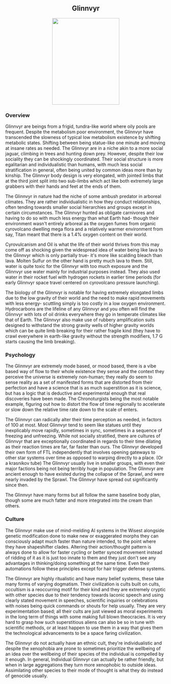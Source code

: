 <h2 align="center">Glinnvyr
</h2>
<p align="center">
<img src="https://github.com/Insculpo/Sandbox_Galaxy/blob/Galactic/Stellar_Abyss_Setting_Bible/Photo_Directory/Glinnvyr.png" width="210" height="270">
</p>


### Overview

Glinnvyr are beings from a frigid, tundra-like world where oily pools are frequent.  Despite the metabolism poor environment, the Glinnvyr have transcended the slowness of typical low metabolism existence by shifting metabolic states.  Shifting between being statue-like one minute and moving at insane rates as needed.  The Glinnvyr are in a niche akin to a more social jaguar, climbing in trees and hunting down prey.  However, despite their low sociality they can be shockingly coordinated.  Their social structure is more egalitarian and individualistic than humans, with much less social stratification in general, often being united by common ideas more than by kinship.  The Glinnvyr body design is very elongated, with jointed limbs that at the third joint split into two sub-limbs which act like both extremely large grabbers with their hands and feet at the ends of them.  

The Glinnvyr in nature had the niche of some ambush predator in arboreal climates.  They are rather individualistic in how they conduct relationships, often tending towards smaller social hierarchies and groups except in certain circumstances.  The Glinnvyr hunted as obligate carnivores and having to do so with much less energy than what Earth had- though their environment wasn't entirely arboreal as the oxygen fumes from organic cyrovolcano dwelling mega flora and a relatively warmer environment from say, Titan meant that there is a 1.4% oxygen content on their world.  

Cyrovulcanism and Oil is what the life of their world thrives from this may come off as shocking given the widespread idea of water being like lava to the Glinnvyr which is only partially true- it's more like scalding bleach than lava.  Molten Sulfur on the other hand is pretty much lava to them.  Still, water is quite toxic for the Glinnvyr with too much exposure and the Glinnvyr use water mainly for industrial purposes instead.  They also used water in their rocket fuel with hydrogen rockets in earlier time periods (for early Glinnvyr space travel centered on cyrovolcano pressure launching).

The biology of the Glinnvyr is notable for having extremely elongated limbs due to the low gravity of their world and the need to make rapid movements with less energy- scuttling simply is too costly in a low oxygen environment.  Hydrocarbons are the lifeline of any Glinnvyr and you often will find the Glinnvyr with lots of oil drinks everywhere they go in temperate climates like that of Earth.   The Glinnvyr also make use of rubbery amplification suits designed to withstand the strong gravity wells of higher gravity worlds which can be quite limb breaking for their rather fragile kind (they have to crawl everywhere in earth-like gravity without the strength modifiers, 1.7 G starts causing the limb breaking).  

### Psychology

The Glinnvyr are extremely mode based, or mood based, there is a vibe based way of flow to their whole existence they sense and the context they perceive the universe is extremely non-human; they really do seem to sense reality as a set of manifested forms that are distorted from their perfection and have a science that is as much superstition as it is science, but has a logic that is deductive and experimental enough that real discoveries have been made.  The Chronoturgists being the most notable example, figuring out how to distort the flow of time regionally to accelerate or slow down the relative time rate down to the scale of enters.

The Glinnvyr can radically alter their time perception as needed, in factors of 100 at most.  Most Glinnvyr tend to seem like statues until they inexplicably move rapidly, sometimes in sync, sometimes in a sequence of freezing and unfreezing.  While not socially stratified, there are cultures of Glinnvyr that are exceptionally coordinated in regards to their time dilating as their reaction times are far, far faster than ours.  The Glinnvyr developed their own form of FTL independently that involves opening gateways to other star systems over time as opposed to warping directly to a place.  (Or a krasnikov tube) The Glinnvyr usually live in smaller groups, with even their major factions being not being terribly huge in population.  The Glinnvyr are ancient enough to have existed during the collapse of the Sprawl, and were nearly invaded by the Sprawl.  The Glinnvyr have spread out significantly since then.

The Glinnvyr have many forms but all follow the same baseline body plan, though some are much fatter and more integrated into the cream than others.

### Culture

The Glinnvyr make use of mind-melding AI systems in the Wisest alongside genetic modification done to make new or exaggerated morphs they can consciously adapt much faster than nature intended, to the point where they have shapeshifter clades. Altering their action/thought pattern is always done to allow for faster cycling or better synced movement instead of ridding of it as it is just too innate to them and they just don't see any advantages in thinking/doing something at the same time. Even their automations follow these principles except for hair trigger defense systems.

The Glinnvyr are highly ritualistic and have many belief systems, these take many forms of varying dogmatism. Their civilization is cults built on cults, occultism is a reoccurring motif for their kind and they are extremely cryptic with other species due to their tendency towards laconic speech and using clearly stated movement in speeches, scientific inquiries or celebrations with noises being quick commands or shouts for help usually. They are very experimentation based; all their cults are just viewed as moral experiments in the long term of things with some making full blown theocracies. It is very hard to grasp how such superstitious aliens can also be so in tune with scientific methods, or at least happen to use them in a way that gives them the technological advancements to be a space faring civilization.

The Glinnvyr do not actually have an ethnic cult, they're individualistic and despite the xenophobia are prone to sometimes prioritize the wellbeing of an idea over the wellbeing of their species of the individual is compelled by it enough.  In general, Individual Glinnvyr can actually be rather friendly, but when in large aggregations they turn more xenophobic to outside ideas.  Assimilating other species to their mode of thought is what they do instead of genocide usually.
